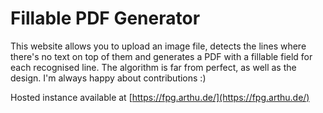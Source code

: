 # Fillable PDF Generator
This website allows you to upload an image file, detects the lines where there's no text on top of them and generates a PDF with a fillable field for each recognised line.
The algorithm is far from perfect, as well as the design. I'm always happy about contributions :)

Hosted instance available at [https://fpg.arthu.de/](https://fpg.arthu.de/)
